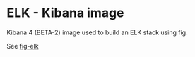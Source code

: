 # ELK - Kibana image

Kibana 4 (BETA-2) image used to build an ELK stack using fig.

See [fig-elk](https://github.com/deviantony/fig-elk)

